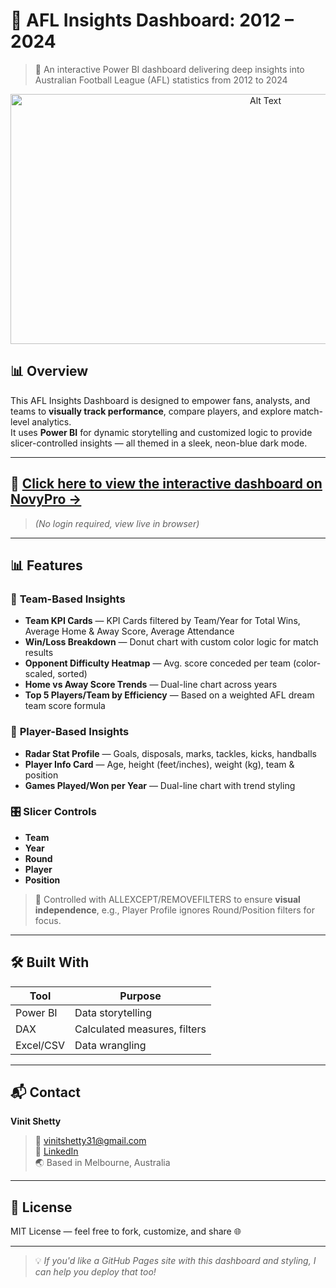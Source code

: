 # 🏉 AFL Insights Dashboard: 2012 – 2024

> 🚀 An interactive Power BI dashboard delivering deep insights into Australian Football League (AFL) statistics from 2012 to 2024
> 
<p align="center">
<img src="https://github.com/user-attachments/assets/fbb78b35-e190-4525-a1e1-a27e06775c30" alt="Alt Text" width="800" height="400">
</p>

## 📊 Overview

This AFL Insights Dashboard is designed to empower fans, analysts, and teams to **visually track performance**, compare players, and explore match-level analytics.  
It uses **Power BI** for dynamic storytelling and customized logic to provide slicer-controlled insights — all themed in a sleek, neon-blue dark mode.

---

## 🔗 [Click here to view the interactive dashboard on NovyPro →](https://www.novypro.com/project/afl-insights-dashboard-2012%E2%80%932024)

> *(No login required, view live in browser)*

---

## 📊 Features

### 🎯 **Team-Based Insights**
- **Team KPI Cards** — KPI Cards filtered by Team/Year for Total Wins, Average Home & Away Score, Average Attendance
- **Win/Loss Breakdown** — Donut chart with custom color logic for match results  
- **Opponent Difficulty Heatmap** — Avg. score conceded per team (color-scaled, sorted)  
- **Home vs Away Score Trends** — Dual-line chart across years
- **Top 5 Players/Team by Efficiency** — Based on a weighted AFL dream team score formula

### 👤 **Player-Based Insights**

- **Radar Stat Profile** — Goals, disposals, marks, tackles, kicks, handballs  
- **Player Info Card** — Age, height (feet/inches), weight (kg), team & position  
- **Games Played/Won per Year** — Dual-line chart with trend styling  

### 🎛️ **Slicer Controls**

- **Team**
- **Year**
- **Round**
- **Player**
- **Position**
> 🧠 Controlled with ALLEXCEPT/REMOVEFILTERS to ensure **visual independence**, e.g., Player Profile ignores Round/Position filters for focus.

---

## 🛠️ Built With

| Tool       | Purpose                     |
|------------|-----------------------------|
| Power BI   | Data storytelling           |
| DAX        | Calculated measures, filters|
| Excel/CSV  | Data wrangling              |

---

## 📬 Contact

**Vinit Shetty**  
> 📧 vinitshetty31@gmail.com  
> 🔗 [LinkedIn](https://www.linkedin.com/in/vinitshetty/)<br>
> 🌏 Based in Melbourne, Australia

---

## 📝 License

MIT License — feel free to fork, customize, and share 🌐

---

> 💡 *If you'd like a GitHub Pages site with this dashboard and styling, I can help you deploy that too!*

